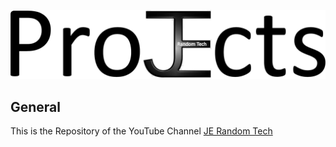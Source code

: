![ProJEcts](/images/ProJEcts.png)

## General
This is the Repository of the YouTube Channel [JE Random Tech](https://www.youtube.com/channel/UCon2LqPY3CJUGIAhMsOnpIA)
